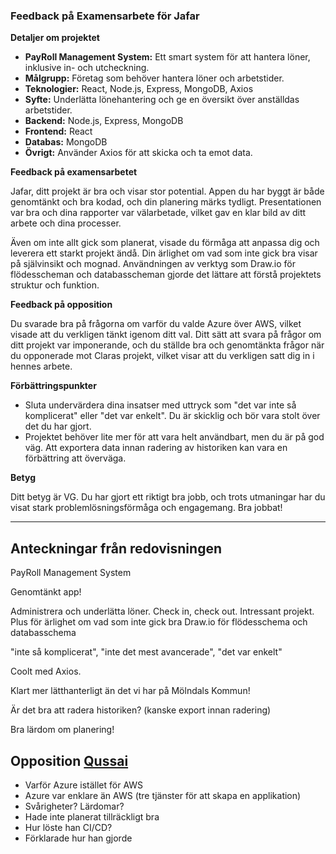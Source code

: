 ### Feedback på Examensarbete för Jafar

**Detaljer om projektet**

- **PayRoll Management System:** Ett smart system för att hantera löner, inklusive in- och utcheckning.
- **Målgrupp:** Företag som behöver hantera löner och arbetstider.
- **Teknologier:** React, Node.js, Express, MongoDB, Axios 
- **Syfte:** Underlätta lönehantering och ge en översikt över anställdas arbetstider.
- **Backend:** Node.js, Express, MongoDB
- **Frontend:** React
- **Databas:** MongoDB
- **Övrigt:** Använder Axios för att skicka och ta emot data.

**Feedback på examensarbetet**

Jafar, ditt projekt är bra och visar stor potential. Appen du har byggt är både genomtänkt och bra kodad, och din planering märks tydligt. Presentationen var bra och dina rapporter var välarbetade, vilket gav en klar bild av ditt arbete och dina processer.

Även om inte allt gick som planerat, visade du förmåga att anpassa dig och leverera ett starkt projekt ändå. Din ärlighet om vad som inte gick bra visar på självinsikt och mognad. Användningen av verktyg som Draw.io för flödesscheman och databasscheman gjorde det lättare att förstå projektets struktur och funktion.

**Feedback på opposition**

Du svarade bra på frågorna om varför du valde Azure över AWS, vilket visade att du verkligen tänkt igenom ditt val. Ditt sätt att svara på frågor om ditt projekt var imponerande, och du ställde bra och genomtänkta frågor när du opponerade mot Claras projekt, vilket visar att du verkligen satt dig in i hennes arbete.

**Förbättringspunkter**

- Sluta undervärdera dina insatser med uttryck som "det var inte så komplicerat" eller "det var enkelt". Du är skicklig och bör vara stolt över det du har gjort.
- Projektet behöver lite mer för att vara helt användbart, men du är på god väg. Att exportera data innan radering av historiken kan vara en förbättring att överväga.

**Betyg**

Ditt betyg är VG. Du har gjort ett riktigt bra jobb, och trots utmaningar har du visat stark problemlösningsförmåga och engagemang. Bra jobbat!

---

## Anteckningar från redovisningen

PayRoll Management System

Genomtänkt app!

Administrera och underlätta löner. Check in, check out.
Intressant projekt.
Plus för ärlighet om vad som inte gick bra
Draw.io för flödesschema och databasschema

"inte så komplicerat", "inte det mest avancerade", "det var enkelt"

Coolt med Axios.

Klart mer lätthanterligt än det vi har på Mölndals Kommun!

Är det bra att radera historiken? (kanske export innan radering)

Bra lärdom om planering!

## Opposition [Qussai](Qussai.md)

- Varför Azure istället för AWS
- Azure var enklare än AWS (tre tjänster för att skapa en applikation)
- Svårigheter? Lärdomar?
- Hade inte planerat tillräckligt bra
- Hur löste han CI/CD?
- Förklarade hur han gjorde
